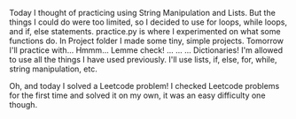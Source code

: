 Today I thought of practicing using String Manipulation and Lists.
But the things I could do were too limited, so I decided to use for loops, while loops, and if, else statements.
practice.py is where I experimented on what some functions do.
In Project folder I made some tiny, simple projects.
Tomorrow I'll practice with...
Hmmm... Lemme check! 
...
...
...
Dictionaries!
I'm allowed to use all the things I have used previously.
I'll use lists, if, else, for, while, string manipulation, etc.

Oh, and today I solved a Leetcode problem!
I checked Leetcode problems for the first time and solved it on my own, it was an easy difficulty one though.
